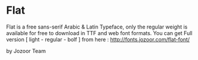 # Flat
Flat is a free sans-serif Arabic &amp; Latin Typeface, only the regular weight is available for free to download in TTF and web font formats.
You can get Full version [ light - regular - bolf ]  from here : http://fonts.jozoor.com/flat-font/

by Jozoor Team
